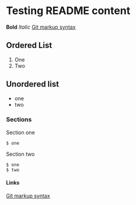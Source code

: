 # Testing README content
**Bold**
*Italic*
[Git markup syntax](https://help.github.com/articles/basic-writing-and-formatting-syntax/)

## Ordered List
1. One  
2. Two  

## Unordered list
 - one
 - two
 
### Sections
Section one
```
$ one
```

Section two
```
$ one
$ two
```

#### Links
[Git markup syntax](https://help.github.com/articles/basic-writing-and-formatting-syntax/)
